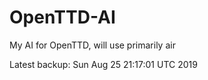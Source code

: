 # OpenTTD-AI
My AI for OpenTTD, will use primarily air

Latest backup: Sun Aug 25 21:17:01 UTC 2019
